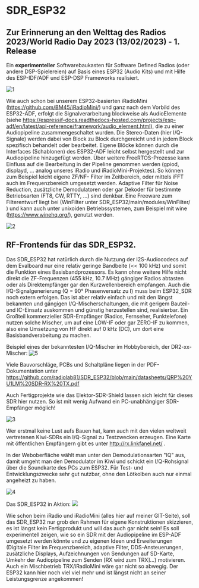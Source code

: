 # SDR_ESP32 
## Zur Erinnerung an den Welttag des Radios 2023/World Radio Day 2023 (13/02/2023) - 1. Release

Ein **experimenteller** Softwarebaukasten für Software Defined Radios (oder andere DSP-Spielereien) auf Basis eines ESP32 (Audio Kits) und mit Hilfe des ESP-IDF/ADF und ESP-DSP Frameworks realisiert. 

![1](https://github.com/radiolab81/SDR_ESP32/blob/main/pics4www/1.jpg)

Wie auch schon bei unserem ESP32-basierten iRadioMini (https://github.com/BM45/iRadioMini/) und ganz nach dem Vorbild des ESP32-ADF, erfolgt die Signalverarbeitung blockweise als AudioElemente (siehe https://espressif-docs.readthedocs-hosted.com/projects/esp-adf/en/latest/api-reference/framework/audio_element.html), die zu einer Audiopipeline zusammengeschaltet wurden. Die Stereo-Daten (hier I/Q-Signale) werden dabei von Block zu Block durchgereicht und in jedem Block spezifisch behandelt oder bearbeitet. Eigene Blöcke können durch die Interfaces (Schablonen) des ESP32-ADF leicht selbst hergestellt und zur Audiopipeline hinzugefügt werden. Über weitere FreeRTOS-Prozesse kann Einfluss auf die Bearbeitung in der Pipeline genommen werden (gpiod, displayd, ... analog unseres iRadio und iRadioMini-Projektes). So können zum Beispiel leicht eigene ZF/NF- Filter im Zeitbereich, oder mittels iFFT auch im Frequenzbereich umgesetzt werden. Adaptive Filter für Noise Reduction, zusätzliche Demodulatoren oder gar Dekoder für bestimmte Betriebsarten (FT8, CW, RTTY, ...) sind denkbar. Eine Freeware zum Filterentwurf liegt bei (WinFilter unter SDR_ESP32/main/modules/WinFilter/ ) und kann auch unter unixoiden Betriebssystemen, zum Beispiel mit wine (https://www.winehq.org/), genutzt werden.

![2](https://github.com/radiolab81/SDR_ESP32/blob/main/pics4www/2.jpg)

## RF-Frontends für das SDR_ESP32.

Das SDR_ESP32 hat natürlich durch die Nutzung der I2S-Audiocodecs auf dem Evalboard nur eine relativ geringe Bandbeite (<< 100 kHz) und somit die Funktion eines Basisbandprozessors. Es kann ohne weitere Hilfe nicht direkt die ZF-Frequenzen (455 kHz, 10.7 MHz) gängiger Radios abtasten oder als Direktempfänger gar den Kurzwellenbereich empfangen. Auch die I/Q-Signalgenerierung (Q = 90° Phasenversatz zu I) muss beim ESP32_SDR noch extern erfolgen. Das ist aber relativ einfach und mit den längst bekannten und gängigen I/Q-Mischerschaltungen, die mit gerigem Bauteil- und IC-Einsatz auskommen und günstig herzustellen sind, realisierbar. Ein Großteil kommerzieller SDR-Empfänger (Radios, Fernseher, Funktelefone) nutzen solche Mischer, um auf eine LOW-IF oder gar ZERO-IF zu kommen, also eine Umsetzung von HF direkt auf 0 kHz (DC), um dort eine Basisbandverabeitung zu machen. 

Beispiel eines der bekanntesten I/Q-Mischer im Hobbybereich, der DR2-xx-Mischer:
![5](https://github.com/radiolab81/SDR_ESP32/blob/main/pics4www/5.jpg)

Viele Bauvorschläge, PCBs und Schaltpläne liegen in der PDF-Dokumentation unter https://github.com/radiolab81/SDR_ESP32/blob/main/datasheets/QRP%20YU1LM%20SDR-RX%20TX.pdf

Auch Fertigprojekte wie das Elektor-SDR-Shield lassen sich leicht für dieses SDR hier nutzen. So ist mit wenig Aufwand ein PC-unabhängiger SDR-Empfänger möglich!

![3](https://github.com/radiolab81/SDR_ESP32/blob/main/pics4www/3.jpg)

Wer erstmal keine Lust aufs Bauen hat, kann auch mit den vielen weltweit vertretenen Kiwi-SDRs ein I/Q-Signal zu Testzwecken erzeugen.
Eine Karte mit öffentlichen Empfängern gibt es unter http://rx.linkfanel.net/ .

In der Weboberfläche wählt man unter den Demodulationsarten "IQ" aus, damit umgeht man den Demodulator im Kiwi und schickt ein I/Q-Rohsignal über die Soundkarte des PCs zum ESP32. Für Test- und Entwicklungszwecke sehr gut nutzbar, ohne den Lötkolben auch nur einmal angeheizt zu haben.

![4](https://github.com/radiolab81/SDR_ESP32/blob/main/pics4www/4.jpg)

Das SDR_ESP32 in Aktion:
[![](https://github.com/radiolab81/SDR_ESP32/blob/main/pics4www/yt.jpg)](https://youtu.be/WcKr4DwqQLU "")

Wie schon beim iRadio und iRadioMini (alles hier auf meiner GIT-Seite), soll das SDR_ESP32 nur grob den Rahmen für eigene Konstruktionen skizzieren, es ist längst kein Fertigprodukt und will das auch gar nicht sein! Es soll experimentell zeigen, wie so ein SDR mit der Audiopipeline im ESP-ADF umgesetzt werden könnte und zu eigenen Ideen und Erweiterungen (Digitale Filter im Frequenzbereich, adaptive Filter, DDS-Ansteuerungen, zusätzliche Displays, Aufzeichnungen von Sendungen auf SD-Karte, Umkehr der Audiopipeline zum Senden [RX wird zum TRX]...) motivieren. Auch ein Mischbetrieb TRX/iRadioMini wäre gar nicht so abwegig. Der ESP32 kann hier noch viel viel mehr und ist längst nicht an seiner Leistungsgrenze angekommen!
